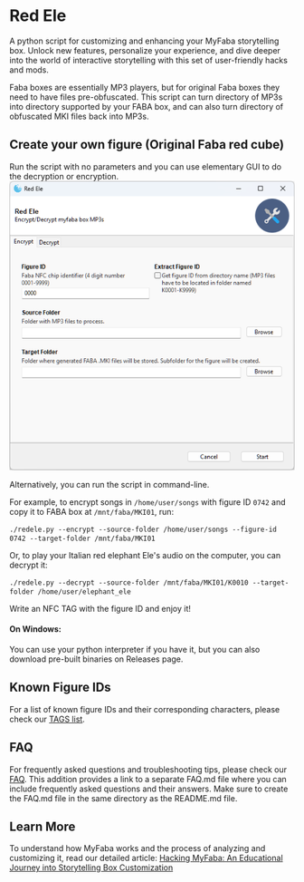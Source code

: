 # Red Ele
A python script for customizing and enhancing your MyFaba storytelling box. Unlock new features, personalize your experience, and dive deeper into the world of interactive storytelling with this set of user-friendly hacks and mods.

Faba boxes are essentially MP3 players, but for original Faba boxes they need to have files pre-obfuscated. This script can turn directory of MP3s into directory supported by your FABA box, and can also turn directory of obfuscated MKI files back into MP3s.


## Create your own figure (Original Faba red cube)
Run the script with no parameters and you can use elementary GUI to do the decryption or encryption.
![GUI Screenshot](img/GUI.png?raw=true "GUI")

Alternatively, you can run the script in command-line.

For example, to encrypt songs in `/home/user/songs` with figure ID `0742` and copy it to FABA box at `/mnt/faba/MKI01`, run:
```
./redele.py --encrypt --source-folder /home/user/songs --figure-id 0742 --target-folder /mnt/faba/MKI01
```
Or, to play your Italian red elephant Ele's audio on the computer, you can decrypt it:
```
./redele.py --decrypt --source-folder /mnt/faba/MKI01/K0010 --target-folder /home/user/elephant_ele
``` 

Write an NFC TAG with the figure ID and enjoy it!

#### On Windows:

You can use your python interpreter if you have it, but you can also download pre-built binaries on Releases page.


## Known Figure IDs

For a list of known figure IDs and their corresponding characters, please check our [TAGS list](../TAGS.md).

## FAQ

For frequently asked questions and troubleshooting tips, please check our [FAQ](../FAQ.md).
This addition provides a link to a separate FAQ.md file where you can include frequently asked questions and their answers. Make sure to create the FAQ.md file in the same directory as the README.md file.

## Learn More

To understand how MyFaba works and the process of analyzing and customizing it, read our detailed article:
[Hacking MyFaba: An Educational Journey into Storytelling Box Customization](https://medium.com/@wansors/hacking-myfaba-an-educational-journey-into-storytelling-box-customization-cc6fc5db719d)